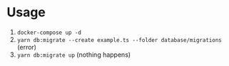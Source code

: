 # Usage

1. `docker-compose up -d`
2. `yarn db:migrate --create example.ts --folder database/migrations` (error)
3. `yarn db:migrate up` (nothing happens)
